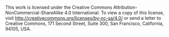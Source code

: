 This work is licensed under the Creative Commons Attribution-NonCommercial-ShareAlike 4.0 International. To view a copy of this license, visit http://creativecommons.org/licenses/by-nc-sa/4.0/ or send a letter to Creative Commons, 171 Second Street, Suite 300, San Francisco, California, 94105, USA.